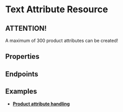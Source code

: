 # Text Attribute Resource

## ATTENTION!
A maximum of 300 product attributes can be created!

## Properties

<ResourceProperties :resource="'text_attribute'" :lang="'en'"/>

## Endpoints

[//]: <> (GET ENDPOINT)
<ResourceEndpoint :resource="'text_attribute'" :endpoint="'get'" :lang="'en'">

<template v-slot:responseJSON>

<<< @/docs/fixtures/api/text_attribute/response/json/get_id.json

</template>

<template v-slot:responseXML>

<<< @/docs/fixtures/api/text_attribute/response/xml/get_id.xml

</template>

</ResourceEndpoint>

[//]: <> (GETCOLLECTION ENDPOINT)
<ResourceEndpoint :resource="'text_attribute'" :endpoint="'getCollection'" :lang="'en'">

<template v-slot:responseJSON>

<<< @/docs/fixtures/api/text_attribute/response/json/get_page.json

</template>

<template v-slot:responseXML>

<<< @/docs/fixtures/api/text_attribute/response/xml/get_page.xml

</template>

</ResourceEndpoint>

[//]: <> (POST ENDPOINT)
<ResourceEndpoint :resource="'text_attribute'" :endpoint="'post'" :lang="'en'">

<template v-slot:request>

<<< @/docs/fixtures/api/text_attribute/request/post.json

</template>

<template v-slot:responseJSON>

<<< @/docs/fixtures/api/text_attribute/response/json/get_id.json

</template>

<template v-slot:responseXML>

<<< @/docs/fixtures/api/text_attribute/response/xml/get_id.xml

</template>

</ResourceEndpoint>

[//]: <> (PUT ENDPOINT)
<ResourceEndpoint :resource="'text_attribute'" :endpoint="'put'" :lang="'en'">

<template v-slot:request>

<<< @/docs/fixtures/api/text_attribute/request/put.json

</template>

<template v-slot:responseJSON>

<<< @/docs/fixtures/api/text_attribute/response/json/get_id.json

</template>

<template v-slot:responseXML>

<<< @/docs/fixtures/api/text_attribute/response/xml/get_id.xml

</template>

</ResourceEndpoint>

[//]: <> (DELETE ENDPOINT)
<ResourceEndpoint :resource="'text_attribute'" :endpoint="'delete'" :lang="'en'"/>

## Examples
- [**Product attribute handling**](../development/api-examples/08_product_attribute_handling.md)
